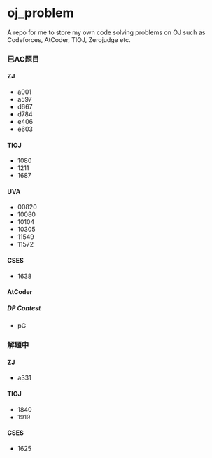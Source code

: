 # oj_problem
A repo for me to store my own code solving problems on OJ such as Codeforces, AtCoder, TIOJ, Zerojudge etc. 

### 已AC題目

#### ZJ

- a001
- a597
- d667
- d784
- e406
- e603

#### TIOJ

- 1080
- 1211
- 1687

#### UVA

- 00820
- 10080
- 10104
- 10305
- 11549
- 11572

#### CSES

- 1638

#### AtCoder

##### DP Contest

- pG

### 解題中

#### ZJ

- a331

#### TIOJ

- 1840
- 1919

#### CSES

- 1625

